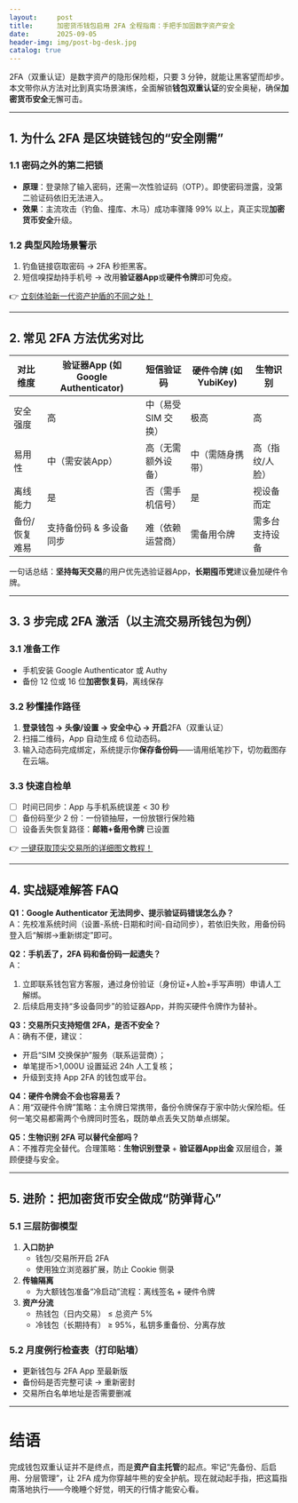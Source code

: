 ```yaml
---
layout:     post
title:      加密货币钱包启用 2FA 全程指南：手把手加固数字资产安全
date:       2025-09-05
header-img: img/post-bg-desk.jpg
catalog: true
---
```


2FA（双重认证）是数字资产的隐形保险柜，只要 3 分钟，就能让黑客望而却步。本文带你从方法对比到真实场景演练，全面解锁**钱包双重认证**的安全奥秘，确保**加密货币安全**无懈可击。

---

## 1. 为什么 2FA 是区块链钱包的“安全刚需”

### 1.1 密码之外的第二把锁
- **原理**：登录除了输入密码，还需一次性验证码（OTP）。即使密码泄露，没第二验证码依旧无法进入。  
- **效果**：主流攻击（钓鱼、撞库、木马）成功率骤降 99% 以上，真正实现**加密货币安全**升级。  

### 1.2 典型风险场景警示  
1. 钓鱼链接窃取密码 → 2FA 秒拒黑客。  
2. 短信嗅探劫持手机号 → 改用**验证器App**或**硬件令牌**即可免疫。  

👉 [立刻体验新一代资产护盾的不同之处！](https://okxdog.com/)

---

## 2. 常见 2FA 方法优劣对比

| 对比维度        | 验证器App (如Google Authenticator) | 短信验证码         | 硬件令牌 (如YubiKey) | 生物识别    |
|-----------------|-----------------------------------|--------------------|---------------------|-------------|
| 安全强度        | 高                                 | 中（易受 SIM 交换） | 极高                 | 高          |
| 易用性          | 中（需安装App）                    | 高（无需额外设备）  | 中（需随身携带）     | 高（指纹/人脸） |
| 离线能力        | 是                                 | 否（需手机信号）    | 是                   | 视设备而定   |
| 备份/恢复难易   | 支持备份码 & 多设备同步             | 难（依赖运营商）     | 需备用令牌            | 需多台支持设备 |

一句话总结：**坚持每天交易**的用户优先选验证器App，**长期囤币党**建议叠加硬件令牌。

---

## 3. 3 步完成 2FA 激活（以主流交易所钱包为例）

### 3.1 准备工作
- 手机安装 Google Authenticator 或 Authy  
- 备份 12 位或 16 位**加密恢复码**，离线保存

### 3.2 秒懂操作路径
1. **登录钱包 → 头像/设置 → 安全中心 → 开启**2FA（双重认证）  
2. 扫描二维码，App 自动生成 6 位动态码。  
3. 输入动态码完成绑定，系统提示你**保存备份码**——请用纸笔抄下，切勿截图存在云端。  

### 3.3 快速自检单
- [ ] 时间已同步：App 与手机系统误差 < 30 秒  
- [ ] 备份码至少 2 份：一份锁抽屉，一份放银行保险箱  
- [ ] 设备丢失恢复路径：**邮箱+备用令牌** 已设置  

👉 [一键获取顶尖交易所的详细图文教程！](https://okxdog.com/)

---

## 4. 实战疑难解答 FAQ

**Q1：Google Authenticator 无法同步、提示验证码错误怎么办？**  
A：先校准系统时间（设置-系统-日期和时间-自动同步），若依旧失败，用备份码登入后“解绑→重新绑定”即可。  

**Q2：手机丢了，2FA 码和备份码一起遗失？**  
A：  
1. 立即联系钱包官方客服，通过身份验证（身份证+人脸+手写声明）申请人工解绑。  
2. 后续启用支持“多设备同步”的验证器App，并购买硬件令牌作为替补。  

**Q3：交易所只支持短信 2FA，是否不安全？**  
A：确有不便，建议：  
- 开启“SIM 交换保护”服务（联系运营商）；  
- 单笔提币>1,000U 设置延迟 24h 人工复核；  
- 升级到支持 App 2FA 的钱包或平台。  

**Q4：硬件令牌会不会也容易丢？**  
A：用“双硬件令牌”策略：主令牌日常携带，备份令牌保存于家中防火保险柜。任何一笔交易都需两个令牌同时签名，既防单点丢失又防单点绑架。  

**Q5：生物识别 2FA 可以替代全部吗？**  
A：不推荐完全替代。合理策略：**生物识别登录** + **验证器App出金** 双层组合，兼顾便捷与安全。  

---

## 5. 进阶：把**加密货币安全**做成“防弹背心”

### 5.1 三层防御模型
1. **入口防护**  
   - 钱包/交易所开启 2FA  
   - 使用独立浏览器扩展，防止 Cookie 侧录  
2. **传输隔离**  
   - 为大额钱包准备“冷启动”流程：离线签名 + 硬件令牌  
3. **资产分流**  
   - 热钱包（日内交易） ≤ 总资产 5%  
   - 冷钱包（长期持有） ≥ 95%，私钥多重备份、分离存放  

### 5.2 月度例行检查表（打印贴墙）
- 更新钱包与 2FA App 至最新版  
- 备份码是否完整可读 → 重新密封  
- 交易所白名单地址是否需要删减  

---

# 结语  
完成钱包双重认证并不是终点，而是**资产自主托管**的起点。牢记“先备份、后启用、分层管理”，让 2FA 成为你穿越牛熊的安全护航。现在就动起手指，把这篇指南落地执行——今晚睡个好觉，明天的行情才能安心看。